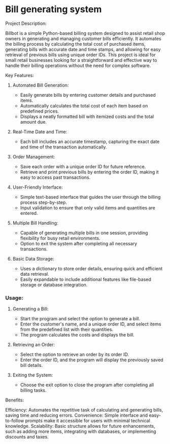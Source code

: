 # Bill generating system
Project Description: 

Billbot is a simple Python-based billing system designed to assist retail shop owners in generating and managing customer bills efficiently. It automates the billing process by calculating the total cost of purchased items, generating bills with accurate date and time stamps, and allowing for easy retrieval of previous bills using unique order IDs. This project is ideal for small retail businesses looking for a straightforward and effective way to handle their billing operations without the need for complex software.

Key Features:

1. Automated Bill Generation:
   - Easily generate bills by entering customer details and purchased items.
   - Automatically calculates the total cost of each item based on predefined prices.
   - Displays a neatly formatted bill with itemized costs and the total amount due.

2. Real-Time Date and Time:
   - Each bill includes an accurate timestamp, capturing the exact date and time of the transaction automatically.

3. Order Management:
   - Save each order with a unique order ID for future reference.
   - Retrieve and print previous bills by entering the order ID, making it easy to access past transactions.

4. User-Friendly Interface:
   - Simple text-based interface that guides the user through the billing process step-by-step.
   - Input validation to ensure that only valid items and quantities are entered.

5. Multiple Bill Handling:
   - Capable of generating multiple bills in one session, providing flexibility for busy retail environments.
   - Option to exit the system after completing all necessary transactions.

6. Basic Data Storage:
   - Uses a dictionary to store order details, ensuring quick and efficient data retrieval.
   - Easily expandable to include additional features like file-based storage or database integration.

### Usage:

1. Generating a Bill:
   - Start the program and select the option to generate a bill.
   - Enter the customer's name, and a unique order ID, and select items from the predefined list with their quantities.
   - The program calculates the costs and displays the bill.

2. Retrieving an Order:
   - Select the option to retrieve an order by its order ID.
   - Enter the order ID, and the program will display the previously saved bill details.

3. Exiting the System:
   - Choose the exit option to close the program after completing all billing tasks.

Benefits:

Efficiency: Automates the repetitive task of calculating and generating bills, saving time and reducing errors.
Convenience: Simple interface and easy-to-follow prompts make it accessible for users with minimal technical knowledge.
Scalability: Basic structure allows for future enhancements, such as adding more items, integrating with databases, or implementing discounts and taxes.


